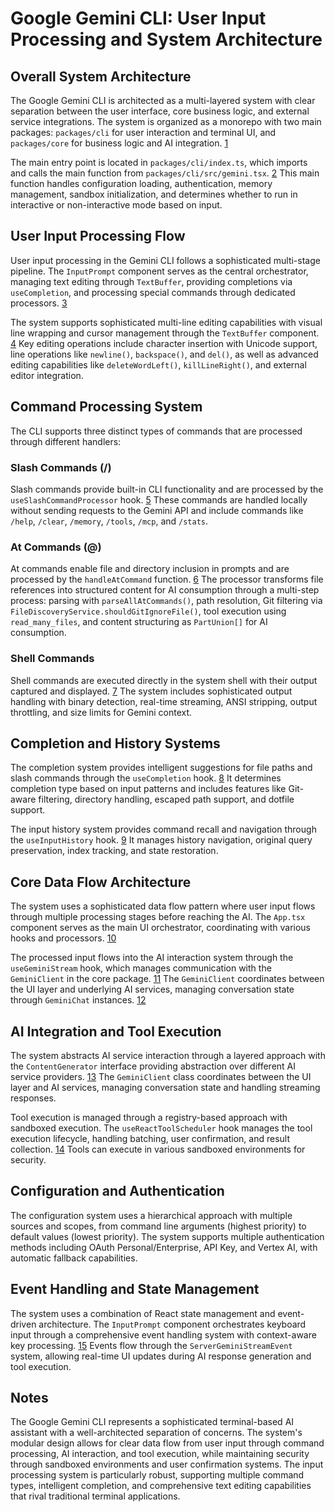 


# Google Gemini CLI: User Input Processing and System Architecture

## Overall System Architecture

The Google Gemini CLI is architected as a multi-layered system with clear separation between the user interface, core business logic, and external service integrations. The system is organized as a monorepo with two main packages: `packages/cli` for user interaction and terminal UI, and `packages/core` for business logic and AI integration. [1](#3-0) 

The main entry point is located in `packages/cli/index.ts`, which imports and calls the main function from `packages/cli/src/gemini.tsx`. [2](#3-1)  This main function handles configuration loading, authentication, memory management, sandbox initialization, and determines whether to run in interactive or non-interactive mode based on input.

## User Input Processing Flow

User input processing in the Gemini CLI follows a sophisticated multi-stage pipeline. The `InputPrompt` component serves as the central orchestrator, managing text editing through `TextBuffer`, providing completions via `useCompletion`, and processing special commands through dedicated processors. [3](#3-2) 

The system supports sophisticated multi-line editing capabilities with visual line wrapping and cursor management through the `TextBuffer` component. [4](#3-3)  Key editing operations include character insertion with Unicode support, line operations like `newline()`, `backspace()`, and `del()`, as well as advanced editing capabilities like `deleteWordLeft()`, `killLineRight()`, and external editor integration.

## Command Processing System

The CLI supports three distinct types of commands that are processed through different handlers:

### Slash Commands (/)
Slash commands provide built-in CLI functionality and are processed by the `useSlashCommandProcessor` hook. [5](#3-4)  These commands are handled locally without sending requests to the Gemini API and include commands like `/help`, `/clear`, `/memory`, `/tools`, `/mcp`, and `/stats`.

### At Commands (@)
At commands enable file and directory inclusion in prompts and are processed by the `handleAtCommand` function. [6](#3-5)  The processor transforms file references into structured content for AI consumption through a multi-step process: parsing with `parseAllAtCommands()`, path resolution, Git filtering via `FileDiscoveryService.shouldGitIgnoreFile()`, tool execution using `read_many_files`, and content structuring as `PartUnion[]` for AI consumption.

### Shell Commands
Shell commands are executed directly in the system shell with their output captured and displayed. [7](#3-6)  The system includes sophisticated output handling with binary detection, real-time streaming, ANSI stripping, output throttling, and size limits for Gemini context.

## Completion and History Systems

The completion system provides intelligent suggestions for file paths and slash commands through the `useCompletion` hook. [8](#3-7)  It determines completion type based on input patterns and includes features like Git-aware filtering, directory handling, escaped path support, and dotfile support.

The input history system provides command recall and navigation through the `useInputHistory` hook. [9](#3-8)  It manages history navigation, original query preservation, index tracking, and state restoration.

## Core Data Flow Architecture

The system uses a sophisticated data flow pattern where user input flows through multiple processing stages before reaching the AI. The `App.tsx` component serves as the main UI orchestrator, coordinating with various hooks and processors. [10](#3-9) 

The processed input flows into the AI interaction system through the `useGeminiStream` hook, which manages communication with the `GeminiClient` in the core package. [11](#3-10)  The `GeminiClient` coordinates between the UI layer and underlying AI services, managing conversation state through `GeminiChat` instances. [12](#3-11) 

## AI Integration and Tool Execution

The system abstracts AI service interaction through a layered approach with the `ContentGenerator` interface providing abstraction over different AI service providers. [13](#3-12)  The `GeminiClient` class coordinates between the UI layer and AI services, managing conversation state and handling streaming responses.

Tool execution is managed through a registry-based approach with sandboxed execution. The `useReactToolScheduler` hook manages the tool execution lifecycle, handling batching, user confirmation, and result collection. [14](#3-13)  Tools can execute in various sandboxed environments for security.

## Configuration and Authentication

The configuration system uses a hierarchical approach with multiple sources and scopes, from command line arguments (highest priority) to default values (lowest priority).  The system supports multiple authentication methods including OAuth Personal/Enterprise, API Key, and Vertex AI, with automatic fallback capabilities.

## Event Handling and State Management

The system uses a combination of React state management and event-driven architecture. The `InputPrompt` component orchestrates keyboard input through a comprehensive event handling system with context-aware key processing. [15](#3-14)  Events flow through the `ServerGeminiStreamEvent` system, allowing real-time UI updates during AI response generation and tool execution.

## Notes

The Google Gemini CLI represents a sophisticated terminal-based AI assistant with a well-architected separation of concerns. The system's modular design allows for clear data flow from user input through command processing, AI interaction, and tool execution, while maintaining security through sandboxed environments and user confirmation systems. The input processing system is particularly robust, supporting multiple command types, intelligent completion, and comprehensive text editing capabilities that rival traditional terminal applications.
